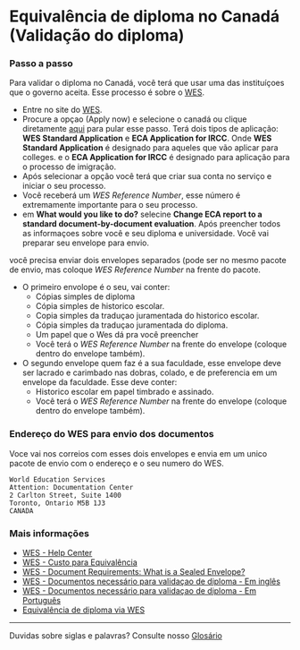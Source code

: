 # Equivalência de diploma no Canadá (Validação do diploma)

### Passo a passo
Para validar o diploma no Canadá, você terá que usar uma das instituíçoes que o governo aceita.
Esse processo é sobre o [WES](https://www.wes.org/ca/).

- Entre no site do [WES](https://www.wes.org/ca/).
- Procure a opçao (Apply now) e selecione o canadá ou clique diretamente [aqui](https://applications.wes.org/createaccount/home/select-eval-type) para pular esse passo.
Terá dois tipos de aplicação:  **WES Standard Application** e **ECA Application for IRCC**. Onde **WES Standard Application** é designado para aqueles que vão aplicar para colleges. e o **ECA Application for IRCC** é designado para aplicação para o processo de imigração.
- Após selecionar a opção você terá que criar sua conta no serviço e iniciar o seu processo.
- Você receberá um *WES Reference Number*, esse número é extremamente importante para o seu processo.
- em **What would you like to do?** selecine **Change ECA report to a standard document-by-document evaluation**.
Após preencher todos as informaçoes sobre você e seu diploma e universidade. 
Você vai preparar seu envelope para envio.  

você precisa enviar dois envelopes separados (pode ser no mesmo pacote de envio, mas coloque *WES Reference Number* na frente do pacote.
* O primeiro envolope é o seu, vai conter: 
  * Cópias simples de diploma 
  * Cópia simples de historico escolar.
  * Copia simples da traduçao juramentada do historico escolar.
  * Cópia simples da traduçao juramentada do diploma. 
  * Um papel que o Wes dá pra você preencher 
  * Você terá o *WES Reference Number* na frente do envelope (coloque dentro do envelope também).
* O segundo envelope quem faz é a sua faculdade, esse envelope deve ser lacrado e carimbado nas dobras, colado, e de preferencia em um envelope da faculdade. Esse deve conter:
  * Historico escolar em papel timbrado e assinado. 
  * Você terá o *WES Reference Number* na frente do envelope (coloque dentro do envelope também).
 
### Endereço do WES para envio dos documentos
Voce vai nos correios com esses dois envelopes e envia em um unico pacote de envio com o endereço e o seu numero do WES.

```
World Education Services
Attention: Documentation Center
2 Carlton Street, Suite 1400
Toronto, Ontario M5B 1J3
CANADA
```

### Mais informações
* [WES - Help Center](https://www.wes.org/help#/path/Applying-to-WES/)
* [WES - Custo para Equivalência](https://www.wes.org/evaluations-and-fees/immigration/)
* [WES - Document Requirements: What is a Sealed Envelope?](https://www.youtube.com/watch?v=_dmkibY8DPk&t=4s)
* [WES - Documentos necessário para validaçao de diploma - Em inglês](https://www.wes.org/ca/required-documents/)
* [WES - Documentos necessário para validaçao de diploma - Em Português](https://applications.wes.org/required/brazil.asp?ctry=ca)
* [Equivalência de diploma via WES](https://vainevar.wordpress.com/2017/04/27/equivalencia-de-diploma-via-wes/)


---
Duvidas sobre siglas e palavras? Consulte nosso [Glosário](https://github.com/ti-no-canada/imigracao-para-o-canada/blob/master/glossario.md)
